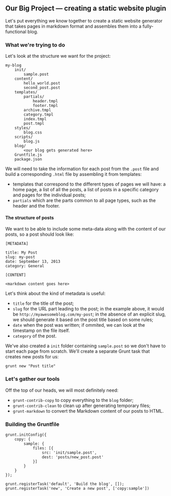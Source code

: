 ## Our Big Project &mdash; creating a static website plugin

Let's put everything we know together to create a static website generator that takes pages in markdown format and assembles them into a fully-functional blog.

### What we're trying to do

Let's look at the structure we want for the project:

	my-blog
		init/
			sample.post
		content/
			hello_world.post
			second_post.post
		templates/
			partials/
				header.tmpl
				footer.tmpl
			archive.tmpl
			category.tmpl
			index.tmpl
			post.tmpl
		styles/
			blog.css
		scripts/
			blog.js
		blog/
			<our blog gets generated here>
		Gruntfile.js
		package.json

We will need to take the information for each post from the `.post` file and build a corresponding `.html` file by assembling it from templates:

*  templates that correspond to the different types of pages we will have: a home page, a list of all the posts, a list of posts in a specific category and pages for the individual posts;
* `partials` which are the parts common to all page types, such as the header and the footer.

#### The structure of posts

We want to be able to include some meta-data along with the content of our posts, so a post should look like:

	[METADATA]

	title: My Post
	slug: my-post
	date: September 13, 2013
	category: General

	[CONTENT]

	<markdown content goes here>

Let's think about the kind of metadata is useful:

* `title` for the title of the post;
* `slug` for the URL part leading to the post; in the example above, it would be `http://myawesomeblog.com/my-post`; in the absence of an explicit slug, we should generate it based on the post title based on some rules;
* `date` when the post was written; if ommited, we can look at the timestamp on the file itself.
* `category` of the post.

We've also created a `init` folder containing `sample.post` so we don't have to start each page from scratch. We'll create a separate Grunt task that creates new posts for us:

	grunt new "Post title"


### Let's gather our tools

Off the top of our heads, we will most definitely need:

* `grunt-contrib-copy` to copy everything to the `blog` folder;
* `grunt-contrib-clean` to clean up after generating temporary files;
* `grunt-markdown` to convert the Markdown content of our posts to HTML.


### Building the Gruntfile

	grunt.initConfig({
		copy: {
			sample: {
				files: [{
					src: 'init/sample.post',
					dest: 'posts/new_post.post'
				}]
			}
		}
	});

	grunt.registerTask('default', 'Build the blog', []);
	grunt.registerTask('new', 'Create a new post', ['copy:sample'])

